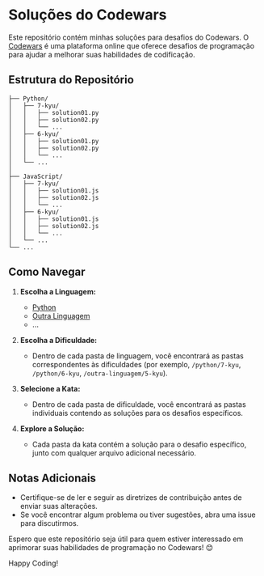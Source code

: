 # Soluções do Codewars

Este repositório contém minhas soluções para desafios do Codewars. O <a href="https://www.codewars.com">Codewars</a> é uma plataforma online que oferece desafios de programação para ajudar a melhorar suas habilidades de codificação.

## Estrutura do Repositório

```ascii
├── Python/
│   ├── 7-kyu/
│   │   ├── solution01.py
│   │   ├── solution02.py
│   │   └── ...
│   ├── 6-kyu/
│   │   ├── solution01.py
│   │   ├── solution02.py
│   │   └── ...
│   └── ...
│
├── JavaScript/
│   ├── 7-kyu/
│   │   ├── solution01.js
│   │   ├── solution02.js
│   │   └── ...
│   ├── 6-kyu/
│   │   ├── solution01.js
│   │   ├── solution02.js
│   │   └── ...
│   └── ...
└── ...
```
## Como Navegar

1. **Escolha a Linguagem:**
   - [Python](/python)
   - [Outra Linguagem](/outra-linguagem)
   - ...

2. **Escolha a Dificuldade:**
   - Dentro de cada pasta de linguagem, você encontrará as pastas correspondentes às dificuldades (por exemplo, `/python/7-kyu`, `/python/6-kyu`, `/outra-linguagem/5-kyu`).

3. **Selecione a Kata:**
   - Dentro de cada pasta de dificuldade, você encontrará as pastas individuais contendo as soluções para os desafios específicos.

4. **Explore a Solução:**
   - Cada pasta da kata contém a solução para o desafio específico, junto com qualquer arquivo adicional necessário.

## Notas Adicionais

- Certifique-se de ler e seguir as diretrizes de contribuição antes de enviar suas alterações.
- Se você encontrar algum problema ou tiver sugestões, abra uma issue para discutirmos.
  

Espero que este repositório seja útil para quem estiver interessado em aprimorar suas habilidades de programação no Codewars! 😊

Happy Coding!
